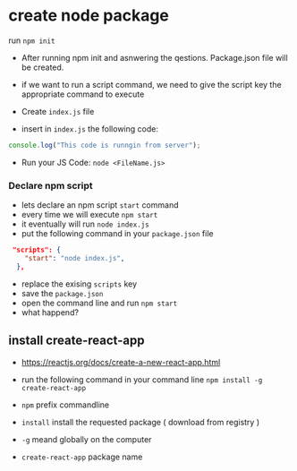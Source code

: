 # create node package

run `npm init`

- After running npm init and asnwering the qestions.
  Package.json file will be created.

- if we want to run a script command, we need to give the script key the appropriate command to execute
- Create `index.js` file
- insert in `index.js` the following code:

```javascript
console.log("This code is runngin from server");
```

- Run your JS Code: `node <FileName.js>`

### Declare npm script

- lets declare an npm script `start` command
- every time we will execute `npm start`
- it eventually will run `node index.js`
- put the following command in your `package.json` file

```json
 "scripts": {
    "start": "node index.js",
  },
```

- replace the exising `scripts` key
- save the `package.json`
- open the command line and run `npm start`
- what happend?

## install create-react-app

- https://reactjs.org/docs/create-a-new-react-app.html

- run the following command in your command line
  `npm install -g create-react-app`

- `npm` prefix commandline
- `install` install the requested package ( download from registry )
- `-g` meand globally on the computer
- `create-react-app` package name
